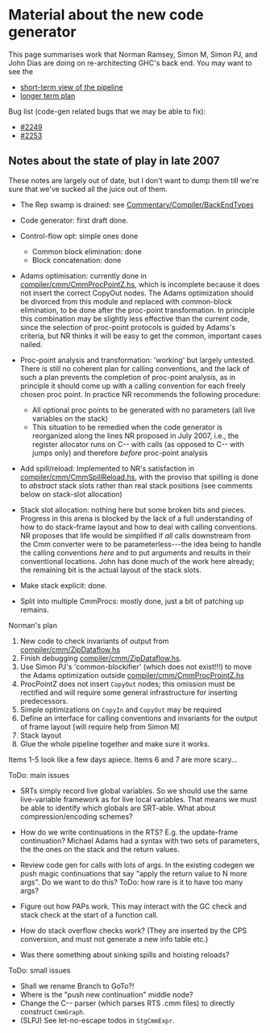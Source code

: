 # Material about the new code generator



This page summarises work that Norman Ramsey, Simon M, Simon PJ, and John Dias are doing on re-architecting GHC's back end. You may want to see the


- [short-term view of the pipeline](commentary/compiler/new-code-gen-pipeline)
- [longer term plan](commentary/compiler/integrated-code-gen)


Bug list (code-gen related bugs that we may be able to fix):


- [\#2249](https://gitlab.staging.haskell.org/ghc/ghc/issues/2249)
- [\#2253](https://gitlab.staging.haskell.org/ghc/ghc/issues/2253)

## Notes about the state of play in late 2007



These notes are largely out of date, but I don't want to dump them till we're sure that we've sucked all the juice out of them.
 


- The Rep swamp is drained: see [Commentary/Compiler/BackEndTypes](commentary/compiler/back-end-types)
- Code generator: first draft done.
- Control-flow opt: simple ones done

  - Common block elimination: done
  - Block concatenation: done
- Adams optimisation: currently done in [compiler/cmm/CmmProcPointZ.hs](/trac/ghc/browser/ghc/compiler/cmm/CmmProcPointZ.hs), which is incomplete because it does not insert the correct CopyOut nodes.  The Adams optimization should be divorced from this module and replaced with common-block elimination, to be done after the proc-point transformation.  In principle this combination may be slightly less effective than the current code, since the selection of proc-point protocols is guided by Adams's criteria, but NR thinks it will be easy to get the common, important cases nailed.
- Proc-point analysis and transformation: 'working' but largely untested.  There is still no coherent plan for calling conventions, and the lack of such a plan prevents the completion of proc-point analysis, as in principle it should come up with a calling convention for each freely chosen proc point.  In practice NR recommends the following procedure:

  - All optional proc points to be generated with no parameters (all live variables on the stack)
  - This situation to be remedied when the code generator is reorganized along the lines NR proposed in July 2007, i.e., the register allocator runs on C-- with calls (as opposed to C-- with jumps only) and therefore *before* proc-point analysis
- Add spill/reload: Implemented to NR's satisfaction in [compiler/cmm/CmmSpillReload.hs](/trac/ghc/browser/ghc/compiler/cmm/CmmSpillReload.hs), with the proviso that spilling is done to *abstract* stack slots rather than real stack positions (see comments below on stack-slot allocation)
- Stack slot allocation: nothing here but some broken bits and pieces.  Progress in this arena is blocked by the lack of a full understanding of how to do stack-frame layout and how to deal with calling conventions.  NR proposes that life would be simplified if *all* calls downstream from the Cmm converter were to be parameterless---the idea being to handle the calling conventions *here* and to put arguments and results in their conventional locations. John has done much of the work here already; the remaining bit is the actual layout of the stack slots.
- Make stack explicit: done.
- Split into multiple CmmProcs: mostly done, just a bit of patching up remains.


Norman's plan


1. New code to check invariants of output from [compiler/cmm/ZipDataflow.hs](/trac/ghc/browser/ghc/compiler/cmm/ZipDataflow.hs)
1. Finish debugging [compiler/cmm/ZipDataflow.hs](/trac/ghc/browser/ghc/compiler/cmm/ZipDataflow.hs).
1. Use Simon PJ's 'common-blockifier' (which does not exist!!!) to move the Adams optimization outside [compiler/cmm/CmmProcProintZ.hs](/trac/ghc/browser/ghc/compiler/cmm/CmmProcProintZ.hs)
1. ProcPointZ does not insert `CopyOut` nodes; this omission must be rectified and will require some general infrastructure for inserting predecessors.
1. Simple optimizations on `CopyIn` and `CopyOut` may be required
1. Define an interface for calling conventions and invariants for the output of frame layout \[will require help from Simon M\]
1. Stack layout
1. Glue the whole pipeline together and make sure it works.


Items 1-5 look like a few days apiece. Items 6 and 7 are more scary...



ToDo: main issues


- SRTs simply record live global variables.  So we should use the same live-variable framework as for live local variables.  That means we must be able to identify which globals are SRT-able.  What about compression/encoding schemes?

- How do we write continuations in the RTS?  E.g. the update-frame continuation?  Michael Adams had a syntax with two sets of parameters, the the ones on the stack and the return values.

- Review code gen for calls with lots of args.  In the existing codegen we push magic continuations that say "apply the return value to N more args".  Do we want to do this?  ToDo: how rare is it to have too many args?

- Figure out how PAPs work.  This may interact with the GC check and stack check at the start of a function call.

- How do stack overflow checks work?  (They are inserted by the CPS conversion, and must not generate a new info table etc.)

- Was there something about sinking spills and hoisting reloads?


ToDo: small issues


- Shall we rename Branch to GoTo?!
- Where is the "push new continuation" middle node? 
- Change the C-- parser (which parses RTS .cmm files) to directly construct `CmmGraph`.  
- (SLPJ) See let-no-escape todos in `StgCmmExpr`.
